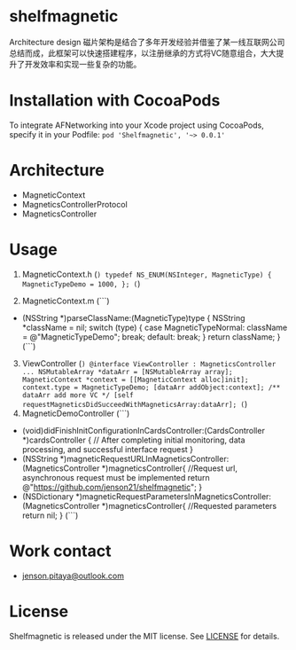 # shelfmagnetic
Architecture design
磁片架构是结合了多年开发经验并借鉴了某一线互联网公司总结而成，此框架可以快速搭建程序，以注册继承的方式将VC随意组合，大大提升了开发效率和实现一些复杂的功能。

# Installation with CocoaPods
To integrate AFNetworking into your Xcode project using CocoaPods, specify it in your Podfile:
`pod 'Shelfmagnetic', '~> 0.0.1'`

# Architecture
* MagneticContext
* MagneticsControllerProtocol
* MagneticsController

# Usage

1. MagneticContext.h
(```)
typedef NS_ENUM(NSInteger, MagneticType) {
    MagneticTypeDemo = 1000,
};
(```)

1. MagneticContext.m
(```)
- (NSString *)parseClassName:(MagneticType)type
{
    NSString *className = nil;
    switch (type) {
        case MagneticTypeNormal:
            className = @"MagneticTypeDemo";
            break;
        default:
            break;
    }
    return className;
}
(```)

3. ViewController
(```)
@interface ViewController : MagneticsController ...
NSMutableArray *dataArr = [NSMutableArray array];
MagneticContext *context = [[MagneticContext alloc]init];
context.type = MagneticTypeDemo;
[dataArr addObject:context];
/**
 dataArr add more VC
 */
[self requestMagneticsDidSucceedWithMagneticsArray:dataArr];
(```)
4. MagneticDemoController
(```)
- (void)didFinishInitConfigurationInCardsController:(CardsController *)cardsController {
    // After completing initial monitoring, data processing, and successful interface request
}
- (NSString *)magneticRequestURLInMagneticsController:(MagneticsController *)magneticsController{
    //Request url, asynchronous request must be implemented
    return @"https://github.com/jenson21/shelfmagnetic";
}
- (NSDictionary *)magneticRequestParametersInMagneticsController:(MagneticsController *)magneticsController{
    //Requested parameters
    return nil;
}
(```)

# Work contact
* jenson.pitaya@outlook.com

# License
Shelfmagnetic is released under the MIT license. See [LICENSE](https://github.com/jenson21/shelfmagnetic/blob/master/LICENSE) for details.
